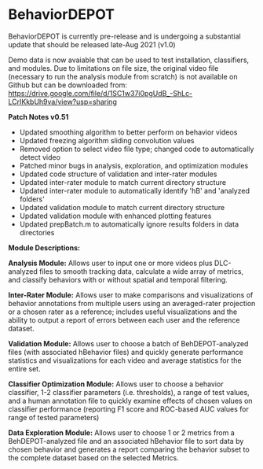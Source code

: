 # BehaviorDEPOT

BehaviorDEPOT is currently pre-release and is undergoing a substantial update that should be released late-Aug 2021 (v1.0)

Demo data is now avaiable that can be used to test installation, classifiers, and modules. Due to limitations on file size, the original video file (necessary to run the analysis module from scratch) is not available on Github but can be downloaded from: https://drive.google.com/file/d/1SC1w37i0pgUdB_-ShLc-LCrIKkbUh9va/view?usp=sharing

**Patch Notes v0.51**
- Updated smoothing algorithm to better perform on behavior videos
- Updated freezing algorithm sliding convolution values
- Removed option to select video file type; changed code to automatically detect video
- Patched minor bugs in analysis, exploration, and optimization modules
- Updated code structure of validation and inter-rater modules
- Updated inter-rater module to match current directory structure
- Updated inter-rater module to automatically identify 'hB' and 'analyzed folders'
- Updated validation module to match current directory structure
- Updated validation module with enhanced plotting features
- Updated prepBatch.m to automatically ignore results folders in data directories


**Module Descriptions:**

**Analysis Module:** Allows user to input one or more videos plus DLC-analyzed files to smooth tracking data, calculate a wide array of metrics, and classify behaviors with or without spatial and temporal filtering.

**Inter-Rater Module:** Allows user to make comparisons and visualizations of behavior annotations from multiple users using an averaged-rater projection or a chosen rater as a reference; includes useful visualizations and the ability to output a report of errors between each user and the reference dataset.

**Validation Module:** Allows user to choose a batch of BehDEPOT-analyzed files (with associated hBehavior files) and quickly generate performance statistics and visualizations for each video and average statistics for the entire set.

**Classifier Optimization Module:** Allows user to choose a behavior classifier, 1-2 classifier parameters (i.e. thresholds), a range of test values, and a human annotation file to quickly examine effects of chosen values on classifier performance (reporting F1 score and ROC-based AUC values for range of tested parameters)

**Data Exploration Module:** Allows user to choose 1 or 2 metrics from a BehDEPOT-analyzed file and an associated hBehavior file to sort data by chosen behavior and generates a report comparing the behavior subset to the complete dataset based on the selected Metrics. 
